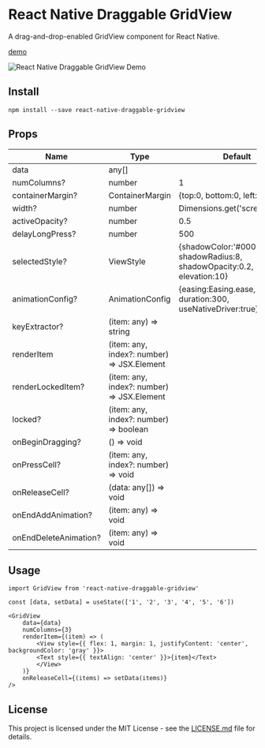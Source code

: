 # React Native Draggable GridView

A drag-and-drop-enabled GridView component for React Native.

[demo](https://snack.expo.io/@okamura/react-native-draggable-gridview)

![React Native Draggable GridView Demo](https://github.com/5up-okamura/react-native-draggable-gridview/raw/master/demo.gif)

## Install

```
npm install --save react-native-draggable-gridview
```

## Props

| Name                  | Type                                       | Default                                                               |
| --------------------- | ------------------------------------------ | --------------------------------------------------------------------- |
| data                  | any[]                                      |                                                                       |
| numColumns?           | number                                     | 1                                                                     |
| containerMargin?      | ContainerMargin                            | {top:0, bottom:0, left:0, right:0}                                    |
| width?                | number                                     | Dimensions.get('screen').width                                        |
| activeOpacity?        | number                                     | 0.5                                                                   |
| delayLongPress?       | number                                     | 500                                                                   |
| selectedStyle?        | ViewStyle                                  | {shadowColor:'#000', shadowRadius:8, shadowOpacity:0.2, elevation:10} |
| animationConfig?      | AnimationConfig                            | {easing:Easing.ease, duration:300, useNativeDriver:true}              |
| keyExtractor?         | (item: any) => string                      |                                                                       |
| renderItem            | (item: any, index?: number) => JSX.Element |                                                                       |
| renderLockedItem?     | (item: any, index?: number) => JSX.Element |                                                                       |
| locked?               | (item: any, index?: number) => boolean     |                                                                       |
| onBeginDragging?      | () => void                                 |                                                                       |
| onPressCell?          | (item: any, index?: number) => void        |                                                                       |
| onReleaseCell?        | (data: any[]) => void                      |                                                                       |
| onEndAddAnimation?    | (item: any) => void                        |                                                                       |
| onEndDeleteAnimation? | (item: any) => void                        |                                                                       |

## Usage

```
import GridView from 'react-native-draggable-gridview'
```

```
const [data, setData] = useState(['1', '2', '3', '4', '5', '6'])

<GridView
    data={data}
    numColumns={3}
    renderItem={(item) => (
        <View style={{ flex: 1, margin: 1, justifyContent: 'center', backgroundColor: 'gray' }}>
        <Text style={{ textAlign: 'center' }}>{item}</Text>
        </View>
    )}
    onReleaseCell={(items) => setData(items)}
/>
```

## License

This project is licensed under the MIT License - see the [LICENSE.md](LICENSE.md) file for details.

